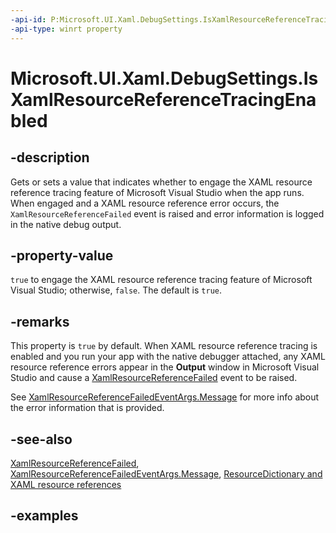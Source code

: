 ```yaml
---
-api-id: P:Microsoft.UI.Xaml.DebugSettings.IsXamlResourceReferenceTracingEnabled
-api-type: winrt property
---
```


# Microsoft.UI.Xaml.DebugSettings.IsXamlResourceReferenceTracingEnabled

<!--
public bool IsXamlResourceReferenceTracingEnabled { get; set; }
-->

## -description

Gets or sets a value that indicates whether to engage the XAML resource reference tracing feature of Microsoft Visual Studio when the app runs. When engaged and a XAML resource reference error occurs, the `XamlResourceReferenceFailed` event is raised and error information is logged in the native debug output.

## -property-value

`true` to engage the XAML resource reference tracing feature of Microsoft Visual Studio; otherwise, `false`. The default is `true`.

## -remarks

This property is `true` by default. When XAML resource reference tracing is enabled and you run your app with the native debugger attached, any  XAML resource reference errors appear in the **Output** window in Microsoft Visual Studio and cause a [XamlResourceReferenceFailed](debugsettings_xamlresourcereferencefailed.md) event to be raised.

See [XamlResourceReferenceFailedEventArgs.Message](xamlresourcereferencefailedeventargs_message.md) for more info about the error information that is provided.

## -see-also

[XamlResourceReferenceFailed](debugsettings_xamlresourcereferencefailed.md), [XamlResourceReferenceFailedEventArgs.Message](xamlresourcereferencefailedeventargs_message.md), [ResourceDictionary and XAML resource references](/windows/apps/design/style/xaml-resource-dictionary)

## -examples
